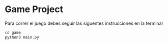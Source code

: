 # Game Project

Para correr el juego debes seguir las siguentes instrucciones en la terminal

```sh
cd game
python3 main.py
```

